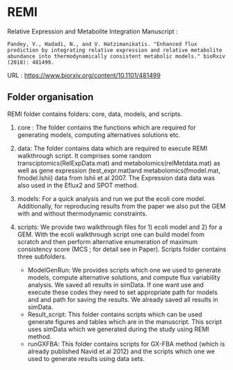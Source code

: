 # REMI 

Relative Expression and Metabolite Integration
Manuscript :

    Pandey, V., Hadadi, N., and V. Hatzimanikatis. "Enhanced flux prediction by integrating relative expression and relative metabolite abundance into thermodynamically consistent metabolic models." bioRxiv (2018): 481499.

URL : https://www.biorxiv.org/content/10.1101/481499



## Folder organisation

REMI folder contains folders:  core, data, models, and scripts.

1. core : The folder contains the functions which are required for generating models, computing alternatives solutions etc.
2. data: The folder contains data which are required to execute REMI walkthrough script. It comprises some random transciptomics(RelExpData.mat) and metabolomics(relMetdata.mat) as well as gene expression (test\_expr.mat)and metabolomics(fmodel.mat, fmodel.Ishii) data from Ishii et al 2007. The Expression data data was also used in the Eflux2 and SPOT method.
3. models: For a quick analysis and run we put the ecoli core model. Additionally, for reproducing results from the paper we also put the GEM with and without thermodynamic constraints.
4. scripts: We provide two walkthrough files for 1) ecoli model and 2) for a GEM.  With the ecoli walkthrough script one can build model from scratch and then perform alternative enumeration of maximum consistency score (MCS ; for detail see in Paper). Scripts folder contains three subfolders.

	- ModelGenRun:  We provides scripts which one we used to generate models, compute alternative solutions, and compute flux variability analysis.  We saved all results in simData. If one want use and execute these codes they need to set appropriate path for models and and path for saving the results. We already saved all results in simData.
	- Result\_script: This folder contains scripts which can be used generate figures and tables which are in the manuscript.  This script uses simData which we generated during the study using REMI method.
	- runGXFBA: This folder contains scripts for GX-FBA method (which is already published Navid et al 2012) and the scripts which one we used to generate results using data sets.


